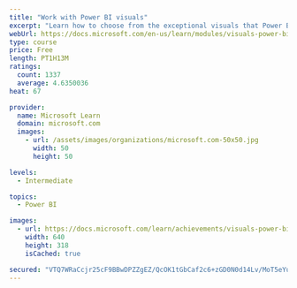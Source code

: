 ```yaml
---
title: "Work with Power BI visuals"
excerpt: "Learn how to choose from the exceptional visuals that Power BI makes available to you. Formatting visuals will direct the user’s attention to exactly where you want it, while helping to make the visual easier to read and interpret. You will also learn about how to use key performance indicators (KPIs)."
webUrl: https://docs.microsoft.com/en-us/learn/modules/visuals-power-bi/
type: course
price: Free
length: PT1H13M
ratings:
  count: 1337
  average: 4.6350036
heat: 67

provider:
  name: Microsoft Learn
  domain: microsoft.com
  images:
    - url: /assets/images/organizations/microsoft.com-50x50.jpg
      width: 50
      height: 50

levels:
  - Intermediate

topics:
  - Power BI

images:
  - url: https://docs.microsoft.com/learn/achievements/visuals-power-bi-social.png
    width: 640
    height: 318
    isCached: true

secured: "VTQ7WRaCcjr25cF9BBwDPZZgEZ/QcOK1tGbCaf2c6+zGD0N0d14Lv/MoT5eYumfPIc34/LJ3dJwA0bNYq+QS3hICEJEyC+JnDdSAJrCozkWsko70VHscNeV53dt3anXY+oKv4ifPTzDRmi8JONoWem0dYNctim7bHvHGNxjXewkZwgwUldkk4JtKn0dJVoOuWEmrb6mMcg44bcSwoi9/P+OndiDob0V922yFVuKEICwSh68dKBsoV0BV/9Zy4nCACTmT4d4UU2DzLJ/uo76Us9/7/g/jzaElMKc0ep+KBO2qtLhtmSHQk/szl1g164K05frUggPPw7hbI3seRnHvGcFhPY95tOqHTWQYM5gCzNl2DOrU7Ug+xseSNnel1YkUQttBNg6UBXcDh1yzRhC/VBOHdaKHZW8hKW/YBAttGsQ=;hbQrGOjIvcJBzja7cqVgYQ=="
---
```


